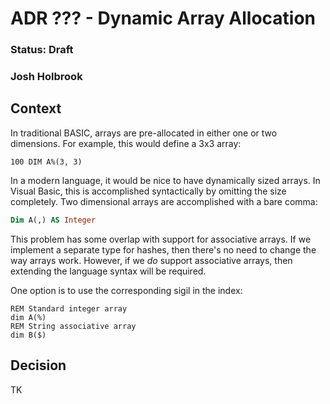 # ADR ??? - Dynamic Array Allocation
### Status: Draft
### Josh Holbrook

## Context

In traditional BASIC, arrays are pre-allocated in either one or two dimensions.
For example, this would define a 3x3 array:

```basic
100 DIM A%(3, 3)
```

In a modern language, it would be nice to have dynamically sized arrays. In
Visual Basic, this is accomplished syntactically by omitting the size
completely. Two dimensional arrays are accomplished with a bare comma:

```vb
Dim A(,) AS Integer
```

This problem has some overlap with support for associative arrays. If we
implement a separate type for hashes, then there's no need to change the way
arrays work. However, if we *do* support associative arrays, then extending
the language syntax will be required.

One option is to use the corresponding sigil in the index:

```basic
REM Standard integer array
dim A(%)
REM String associative array
dim B($)
```

## Decision

TK
